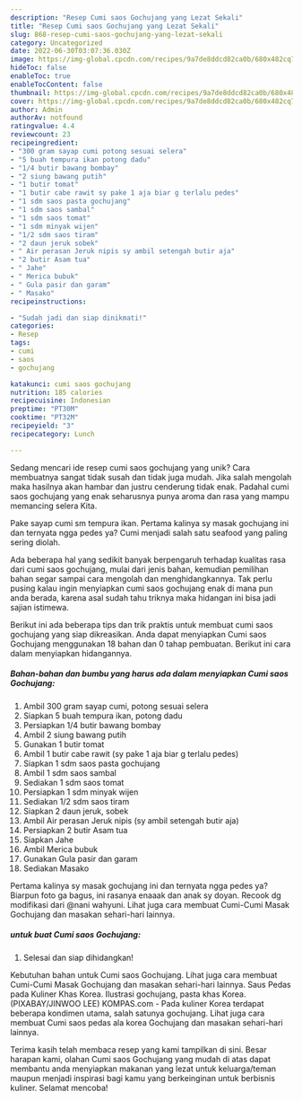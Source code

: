 ```yaml
---
description: "Resep Cumi saos Gochujang yang Lezat Sekali"
title: "Resep Cumi saos Gochujang yang Lezat Sekali"
slug: 868-resep-cumi-saos-gochujang-yang-lezat-sekali
category: Uncategorized
date: 2022-06-30T03:07:36.030Z
image: https://img-global.cpcdn.com/recipes/9a7de8ddcd82ca0b/680x482cq70/cumi-saos-gochujang-foto-resep-utama.jpg
hideToc: false
enableToc: true
enableTocContent: false
thumbnail: https://img-global.cpcdn.com/recipes/9a7de8ddcd82ca0b/680x482cq70/cumi-saos-gochujang-foto-resep-utama.jpg
cover: https://img-global.cpcdn.com/recipes/9a7de8ddcd82ca0b/680x482cq70/cumi-saos-gochujang-foto-resep-utama.jpg
author: Admin
authorAv: notfound
ratingvalue: 4.4
reviewcount: 23
recipeingredient:
- "300 gram sayap cumi potong sesuai selera"
- "5 buah tempura ikan potong dadu"
- "1/4 butir bawang bombay"
- "2 siung bawang putih"
- "1 butir tomat"
- "1 butir cabe rawit sy pake 1 aja biar g terlalu pedes"
- "1 sdm saos pasta gochujang"
- "1 sdm saos sambal"
- "1 sdm saos tomat"
- "1 sdm minyak wijen"
- "1/2 sdm saos tiram"
- "2 daun jeruk sobek"
- " Air perasan Jeruk nipis sy ambil setengah butir aja"
- "2 butir Asam tua"
- " Jahe"
- " Merica bubuk"
- " Gula pasir dan garam"
- " Masako"
recipeinstructions:

- "Sudah jadi dan siap dinikmati!"
categories:
- Resep
tags:
- cumi
- saos
- gochujang

katakunci: cumi saos gochujang 
nutrition: 185 calories
recipecuisine: Indonesian
preptime: "PT30M"
cooktime: "PT32M"
recipeyield: "3"
recipecategory: Lunch

---
```





Sedang mencari ide resep cumi saos gochujang yang unik? Cara membuatnya sangat tidak susah dan tidak juga mudah. Jika salah mengolah maka hasilnya akan hambar dan justru cenderung tidak enak. Padahal cumi saos gochujang yang enak seharusnya punya aroma dan rasa yang mampu memancing selera Kita.





Pake sayap cumi sm tempura ikan. Pertama kalinya sy masak gochujang ini dan ternyata ngga pedes ya? Cumi menjadi salah satu seafood yang paling sering diolah.

Ada beberapa hal yang sedikit banyak berpengaruh terhadap kualitas rasa dari cumi saos gochujang, mulai dari jenis bahan, kemudian pemilihan bahan segar sampai cara mengolah dan menghidangkannya. Tak perlu pusing kalau ingin menyiapkan cumi saos gochujang enak di mana pun anda berada, karena asal sudah tahu triknya maka hidangan ini bisa jadi sajian istimewa.






Berikut ini ada beberapa tips dan trik praktis untuk membuat cumi saos gochujang yang siap dikreasikan. Anda dapat menyiapkan Cumi saos Gochujang menggunakan 18 bahan dan 0 tahap pembuatan. Berikut ini cara dalam menyiapkan hidangannya.

<!--inarticleads1-->

##### Bahan-bahan dan bumbu yang harus ada dalam menyiapkan Cumi saos Gochujang:

1. Ambil 300 gram sayap cumi, potong sesuai selera
1. Siapkan 5 buah tempura ikan, potong dadu
1. Persiapkan 1/4 butir bawang bombay
1. Ambil 2 siung bawang putih
1. Gunakan 1 butir tomat
1. Ambil 1 butir cabe rawit (sy pake 1 aja biar g terlalu pedes)
1. Siapkan 1 sdm saos pasta gochujang
1. Ambil 1 sdm saos sambal
1. Sediakan 1 sdm saos tomat
1. Persiapkan 1 sdm minyak wijen
1. Sediakan 1/2 sdm saos tiram
1. Siapkan 2 daun jeruk, sobek
1. Ambil  Air perasan Jeruk nipis (sy ambil setengah butir aja)
1. Persiapkan 2 butir Asam tua
1. Siapkan  Jahe
1. Ambil  Merica bubuk
1. Gunakan  Gula pasir dan garam
1. Sediakan  Masako


Pertama kalinya sy masak gochujang ini dan ternyata ngga pedes ya? Biarpun foto ga bagus, ini rasanya enaaak dan anak sy doyan. Recook dg modifikasi dari @nani wahyuni. Lihat juga cara membuat Cumi-Cumi Masak Gochujang dan masakan sehari-hari lainnya. 

<!--inarticleads2-->

#####  untuk buat Cumi saos Gochujang:


1. Selesai dan siap dihidangkan!

Kebutuhan bahan untuk Cumi saos Gochujang. Lihat juga cara membuat Cumi-Cumi Masak Gochujang dan masakan sehari-hari lainnya. Saus Pedas pada Kuliner Khas Korea. Ilustrasi gochujang, pasta khas Korea. (PIXABAY/JINWOO LEE) KOMPAS.com - Pada kuliner Korea terdapat beberapa kondimen utama, salah satunya gochujang. Lihat juga cara membuat Cumi saos pedas ala korea Gochujang dan masakan sehari-hari lainnya. 

Terima kasih telah membaca resep yang kami tampilkan di sini. Besar harapan kami, olahan Cumi saos Gochujang yang mudah di atas dapat membantu anda menyiapkan makanan yang lezat untuk keluarga/teman maupun menjadi inspirasi bagi kamu yang berkeinginan untuk berbisnis kuliner. Selamat mencoba!
